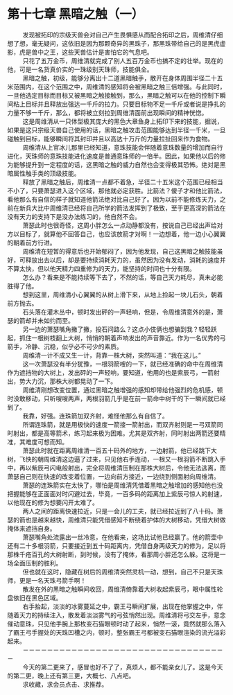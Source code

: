 <h1>第十七章 黑暗之触（一）</h1>
<div id="content">&nbsp&nbsp&nbsp&nbsp&nbsp&nbsp&nbsp&nbsp
 发现被拓印的宗级天兽会对自己产生畏惧感从而配合拓印之后，周维清仔细想了想，毫无疑问，这依旧是因为那颗奇异的黑珠子，那黑珠带给自己的是黑虎虚影，虎是兽中之王，这些天兽估计是害怕它的气息吧。
 <br/>&nbsp&nbsp&nbsp&nbsp&nbsp&nbsp&nbsp&nbsp
 只花了五万金币，周维清就完成了别人五百万金币也搞不定的壮举。现在的他，可是一名货真价实的一珠级别天珠师，技能俱全。
 <br/>&nbsp&nbsp&nbsp&nbsp&nbsp&nbsp&nbsp&nbsp
 黑暗之触，初级，能够分离出十二道黑暗触手，散开在身体周围半径二十五米范围内，在这个范围之中，周维清的感知将会被黑暗之触三倍增强。与此同时，一旦他选定目标而目标又被黑暗之触接触到，那么，黑暗之触可以在他的控制下瞬间粘上目标并且释放出强达一千斤的拉力。只要目标物不足一千斤或者说是挣扎的力量不够一千斤，那么，都将被立刻拉到周维清面前出现瞬间的精神恍惚。
 <br/>&nbsp&nbsp&nbsp&nbsp&nbsp&nbsp&nbsp&nbsp
 这是周维清从一只体型极其庞大的黑色大章鱼身上拓印下来的技能，据说，如果是这只宗级天兽自己使用的话，黑暗之触攻击范围能够达到半径一千米，一旦碰触到目标，能够瞬间将其封印并且以高达十万斤的力量拉扯回来作为食物。
 <br/>&nbsp&nbsp&nbsp&nbsp&nbsp&nbsp&nbsp&nbsp
 周维清从上官冰儿那里已经知道，意珠技能会伴随着意珠数量的增加而自行进化，天珠师的意珠技能进化速度是普通意珠师的一倍半。因此，如果他以后的修为能够提升到一定程度的话，这黑暗之触的威力自然也会变得极其恐怖。绝对是黑暗属性触手类的顶级技能。
 <br/>&nbsp&nbsp&nbsp&nbsp&nbsp&nbsp&nbsp&nbsp
 释放了黑暗之触后，周维清一点都不着急，半径二十五米这个范围已经相当不小了，只要萧瑟进入这个区域，那他就必定获胜。比箭法？傻子才和他比箭法，看他那么有自信的样子就知道他箭法绝对比自己好了。因为以前不能修炼天力，之前在新兵大比中周维清已经将自己所学的箭法发挥到了极致，至于更高深的箭法在没有天力的支持下是没办法练习的，他自然不会。
 <br/>&nbsp&nbsp&nbsp&nbsp&nbsp&nbsp&nbsp&nbsp
 萧瑟此时也很奇怪，这周小胖怎么一点动静都没有，按说自己已经出声给对方以目标了，就算他不回答自己，也应该放箭才对啊！一边想着，他一边小心翼翼的朝着前方行进。
 <br/>&nbsp&nbsp&nbsp&nbsp&nbsp&nbsp&nbsp&nbsp
 周维清在短暂的得意后也开始郁闷了，因为他发现，自己这黑暗之触技能虽好，可释放出去以后，却是要持续消耗天力的，虽然因为没有发动，消耗的速度并不算太快，但以他天精力四重修为的天力，能坚持的时间也十分有限。
 <br/>&nbsp&nbsp&nbsp&nbsp&nbsp&nbsp&nbsp&nbsp
 怎么办？看来是不能持续等下去了，不然的话，等自己天力耗尽，真未必能胜得了他。
 <br/>&nbsp&nbsp&nbsp&nbsp&nbsp&nbsp&nbsp&nbsp
 想到这里，周维清小心翼翼的从树上滑下来，从地上捡起一块儿石头，朝着前方抛去。
 <br/>&nbsp&nbsp&nbsp&nbsp&nbsp&nbsp&nbsp&nbsp
 石头落在灌木丛中，顿时发出砰的一声轻响，但是，令周维清意外的是，萧瑟的箭却并未如约而至。
 <br/>&nbsp&nbsp&nbsp&nbsp&nbsp&nbsp&nbsp&nbsp
 另一边的萧瑟嘴角撇了撇，投石问路么？这点小伎俩也想骗到我？轻轻跃起，抓住一根树枝翻上大树，悄悄的朝着声响发出的声音靠近。作为一名优秀的弓箭手，冷静、沉稳，似乎必不可少的素质。
 <br/>&nbsp&nbsp&nbsp&nbsp&nbsp&nbsp&nbsp&nbsp
 周维清一计不成又生一计，背靠一株大树，突然叫道：“我在这儿。”
 <br/>&nbsp&nbsp&nbsp&nbsp&nbsp&nbsp&nbsp&nbsp
 这一次萧瑟没有半分犹豫，一根羽箭嗖的一下，就已经准确的命中在周维清作为遮挡物的大树上，发出砰的一声轻响，要知道，他用的也是紫辰弓，一箭射出，势大力沉，那株大树都晃动了一下。
 <br/>&nbsp&nbsp&nbsp&nbsp&nbsp&nbsp&nbsp&nbsp
 周维清刚想改变位置，通过黑暗之触增强的感知却带给他强烈的危机感，顿时没敢移动，只听嗖嗖两声，两根羽箭几乎是在前一箭命中树干的下一瞬间就已经到了。
 <br/>&nbsp&nbsp&nbsp&nbsp&nbsp&nbsp&nbsp&nbsp
 我靠，好强。连珠箭加双齐射，难怪他那么有自信了。
 <br/>&nbsp&nbsp&nbsp&nbsp&nbsp&nbsp&nbsp&nbsp
 所谓连珠箭，就是用极快的速度一箭接一箭射出，而双齐射则是一弓双箭同时射出，都是高等箭术，练习起来极为困难。尤其是双齐射，同时射出两箭还要精准，其难度可想而知。
 <br/>&nbsp&nbsp&nbsp&nbsp&nbsp&nbsp&nbsp&nbsp
 萧瑟此时就在距离周维清一百五十码外的地方，一边射箭，他已经跳下大树，飞快的朝周维清这边逼了过来，只见他右手连动，一根又一根羽箭不断跳入手中，再以紫辰弓闪电般射出，完全将周维清压制在那株大树后，令他无法逃离，而萧瑟自己则在快速的改变着位置，一边向前方接近，一边绕到侧面射向周维清。
 <br/>&nbsp&nbsp&nbsp&nbsp&nbsp&nbsp&nbsp&nbsp
 萧瑟的连珠箭实在太快了，哪怕是周维清凭借着黑暗之触增加的感知他也没把握能够在正面面对时闪避过去，毕竟，一百多码的距离加上紫辰弓惊人的射速，以他现在的修为想要闪开太难了。
 <br/>&nbsp&nbsp&nbsp&nbsp&nbsp&nbsp&nbsp&nbsp
 两人之间的距离快速拉近，只是一会儿的工夫，就已经拉近到了八十码。萧瑟的箭也是越来越快，周维清只能凭借感知不断绕着护体的大树移动，凭借大树做掩体来遮挡自身。
 <br/>&nbsp&nbsp&nbsp&nbsp&nbsp&nbsp&nbsp&nbsp
 萧瑟嘴角处流露出一丝冷意，在他看来，这场比试他已经赢了。他的箭壶中还有二十多根羽箭，只要接近到五十码距离内，凭借自身两级天力的修为，足以将那株千疮百孔的大树射断，到时候，没有了掩体，看那周小胖还怎么躲。这将是一场全面压制的胜利。
 <br/>&nbsp&nbsp&nbsp&nbsp&nbsp&nbsp&nbsp&nbsp
 但也就在这时，隐藏在树后的周维清突然灵机一动，想到，自己不只是天珠师，更是一名天珠弓箭手啊！
 <br/>&nbsp&nbsp&nbsp&nbsp&nbsp&nbsp&nbsp&nbsp
 散发在外的黑暗之触瞬间收回，周维清倚靠着大树收起紫辰弓，眼中属性轮盘依旧在黑色区域。
 <br/>&nbsp&nbsp&nbsp&nbsp&nbsp&nbsp&nbsp&nbsp
 右手抬起，淡淡的冰雾蔓延之中，霸王弓瞬间扩展，出现在他掌握之中，伴随着天力的持续注入，散发着淡淡雾气的弓弦悄然出现。周维清将弓交左手，意念催动意珠，只见他手腕上那枚变石猫眼顿时动了起来，悄然一滚，竟然就那么落入了霸王弓手握处的天珠凹槽之内，顿时，整张霸王弓都被变石猫眼渲染的流光溢彩起来。
 <br/>&nbsp&nbsp&nbsp&nbsp&nbsp&nbsp&nbsp&nbsp
 －－－－－－－－－－－－－－－－－－－－－－－－－－－－－－－－－－
 <br/>&nbsp&nbsp&nbsp&nbsp&nbsp&nbsp&nbsp&nbsp
 今天的第二更来了，感冒也好不了了，真烦人，都不能亲女儿了。这是今天的第二更，晚上还有第三更，大概七、八点吧。
 <br/>&nbsp&nbsp&nbsp&nbsp&nbsp&nbsp&nbsp&nbsp
 求收藏，求会员点击、求推荐。
 <br/>&nbsp&nbsp&nbsp&nbsp&nbsp&nbsp&nbsp&nbsp
</div>
